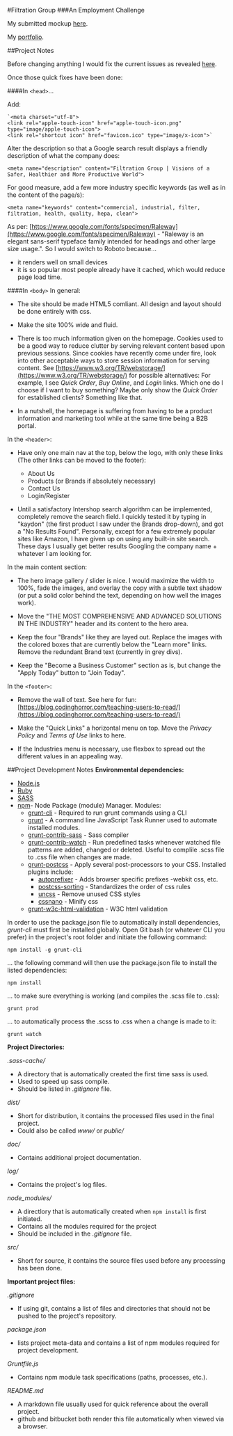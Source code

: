 #Filtration Group
###An Employment Challenge

My submitted mockup [here](http://markedwardnewman.com/filtration-group-gh-pages/).

My [portfolio](http://markedwardnewman.com/).

##Project Notes

Before changing anything I would fix the current issues as revealed [here](https://validator.w3.org/nu/?doc=http%3A%2F%2Fwww.filtrationgroup.com%2FWFS%2FFGCBusiness%2Fen_US%2F-%2FUSD%2F&showoutline=yes). 

Once those quick fixes have been done:


####In `<head>`...

Add:

    `<meta charset="utf-8">
    <link rel="apple-touch-icon" href="apple-touch-icon.png" type="image/apple-touch-icon">
    <link rel="shortcut icon" href="favicon.ico" type="image/x-icon">`

  Alter the description so that a Google search result displays a friendly description of what the company does:

	<meta name="description" content="Filtration Group | Visions of a Safer, Healthier and More Productive World">


  For good measure, add a few more industry specific keywords (as well as in the content of the page/s):

	<meta name="keywords" content="commercial, industrial, filter, filtration, health, quality, hepa, clean">

  As per: [https://www.google.com/fonts/specimen/Raleway](https://www.google.com/fonts/specimen/Raleway) - "Raleway is an elegant sans-serif typeface family intended for headings and other large size usage.". So I would switch to Roboto because...

- it renders well on small devices
- it is so popular most people already have it cached, which would reduce page load time.


####In `<body>`
In general:

- The site should be made HTML5 comliant.  All design and layout should be done entirely with css. 

- Make the site 100% wide and fluid.

- There is too much information given on the homepage.  Cookies used to be a good way to reduce clutter by serving relevant content based upon previous sessions.  Since cookies have recently come under fire, look into other acceptable ways to store session information for serving content.  See [https://www.w3.org/TR/webstorage/](https://www.w3.org/TR/webstorage/) for possible alternatives:   For example, I see *Quick Order*, *Buy Online*, and *Login* links.  Which one do I choose if I want to buy something?  Maybe only show the *Quick Order* for established clients? Something like that.

- In a nutshell, the homepage is suffering from having to be a product information and marketing tool while at the same time being a B2B portal.


In the `<header>`:

- Have only one main nav at the top, below the logo, with only these links (The other links can be moved to the footer):
	- About Us
    - Products (or Brands if absolutely necessary)
    - Contact Us
    - Login/Register

- Until a satisfactory Intershop search algorithm can be implemented, completely remove the search field. I quickly tested it by typing in "kaydon" (the first product I saw under the Brands drop-down), and got a "No Results Found".  Personally, except for a few extremely popular sites like Amazon, I have given up on using any built-in site search.  These days I usually get better results Googling the company name + whatever I am looking for.

In the main content section:

  - The hero image gallery / slider is nice.  I would maximize the width to 100%, fade the images, and overlay the copy with a subtle text shadow (or put a solid color behind the text, depending on how well the images work).

  - Move the "THE MOST COMPREHENSIVE AND ADVANCED SOLUTIONS IN THE INDUSTRY" header and its content to the hero area.

  - Keep the four "Brands" like they are layed out. Replace the images with the colored boxes that are currently below the "Learn more" links.  Remove the redundant Brand text (currently in grey divs).

  - Keep the "Become a Business Customer" section as is, but change the "Apply Today" button to "Join Today".

In the `<footer>`:

  - Remove the wall of text.  See here for fun: [https://blog.codinghorror.com/teaching-users-to-read/](https://blog.codinghorror.com/teaching-users-to-read/)

  - Make the "Quick Links" a horizontal menu on top.  Move the *Privacy Policy* and *Terms of Use* links to here.

  - If the Industries menu is necessary, use flexbox to spread out the different values in an appealing way. 


##Project Development Notes
**Environmental dependencies:**


- [Node.js](https://nodejs.org/en/)
- [Ruby](https://www.ruby-lang.org/en/)
- [SASS](http://sass-lang.com/)
- [npm](https://docs.npmjs.com/)- Node Package (module) Manager.  Modules:
	- [grunt-cli](https://www.npmjs.com/package/grunt-cli) - Required to run grunt commands using a CLI
	- [grunt](https://www.npmjs.com/package/grunt/) - A command line JavaScript Task Runner used to automate installed modules.
	- [grunt-contrib-sass](https://www.npmjs.com/package/grunt-contrib-sass) - Sass compiler
	- [grunt-contrib-watch](https://www.npmjs.com/package/grunt-contrib-watch) - Run predefined tasks whenever watched file patterns are added, changed or deleted. Useful to complile .scss file to .css file when changes are made.
	- [grunt-postcss](https://www.npmjs.com/package/grunt-postcss) - Apply several post-processors to your CSS.  Installed plugins include:
		- [autoprefixer](https://github.com/postcss/autoprefixer) - Adds browser specific prefixes -webkit css, etc.
		- [postcss-sorting](https://github.com/hudochenkov/postcss-sorting) - Standardizes the order of css rules
		- [uncss](https://www.npmjs.com/package/uncss) - Remove unused CSS styles
	    - [cssnano](https://github.com/ben-eb/cssnano) - Minify css
	- [grunt-w3c-html-validation](https://www.npmjs.com/package/grunt-w3c-html-validation) - W3C html validation

In order to use the package.json file to automatically install dependencies, *grunt-cli* must first be installed globally.  Open Git bash (or whatever CLI you prefer) in the project's root folder and initiate the following command:

    npm install -g grunt-cli

... the following command will then use the package.json file to install the listed dependencies:

	npm install
  
... to make sure everything is working (and compiles the .scss file to .css):

    grunt prod

... to automatically process the .scss to .css when a change is made to it:

	grunt watch

**Project Directories:**

*.sass-cache/*

- A directory that is automatically created the first time sass is used.
- Used to speed up sass compile.
- Should be listed in *.gitignore* file.

*dist/*

- Short for distribution,  it contains the processed files used in the final project.
- Could also be called *www/* or *public/*

*doc/*

- Contains additional project documentation.

*log/*

- Contains the project's log files.

*node_modules/*

- A directlory that is automatically created when `npm install` is first initiated.
- Contains all the modules required for the project
- Should be included in the *.gitignore* file.
 
*src/*

- Short for source, it contains the source files used before any processing has been done.  

**Important project files:**

*.gitignore*

- If using git, contains a list of files and directories that should not be pushed to the project's repository.

*package.json*

- lists project meta-data and contains a list of npm modules required for project development.

*Gruntfile.js*

- Contains npm module task specifications (paths, processes, etc.).

*README.md*

- A markdown file usually used for quick reference about the overall project.
- github and bitbucket both render this file automatically when viewed via a browser. 



  

